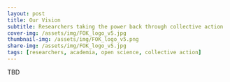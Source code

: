 ```yaml
---
layout: post
title: Our Vision
subtitle: Researchers taking the power back through collective action
cover-img: /assets/img/FOK_logo_v5.jpg
thumbnail-img: /assets/img/FOK_logo_v5.png
share-img: /assets/img/FOK_logo_v5.jpg
tags: [researchers, academia, open science, collective action]
---
```


TBD
